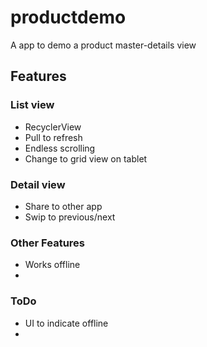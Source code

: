 # productdemo
A app to demo a product master-details view
## Features
### List view
* RecyclerView
* Pull to refresh
* Endless scrolling
* Change to grid view on tablet

### Detail view
* Share to other app
* Swip to previous/next

### Other Features
* Works offline
* 

### ToDo
* UI to indicate offline
* 
